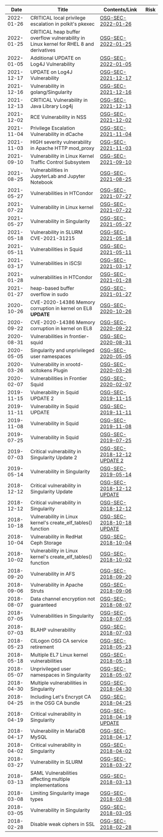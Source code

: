 
| Date        | Title                                                 | Contents/Link       |   Risk        |
|-------------|-------------------------------------------------------|---------------------|---------------|
| 2022-01-26  | CRITICAL local privilege escalation in polkit's pkexec | [OSG-SEC-2022-01-26](./vulns/OSG-SEC-2022-01-26.md) |     |
| 2022-01-25  | CRITICAL heap buffer overflow vulnerability in Linux kernel for RHEL 8 and derivatives | [OSG-SEC-2022-01-25](./vulns/OSG-SEC-2022-01-25.md) |     |
| 2022-01-05  | Additional UPDATE on Log4J Vulnerability | [OSG-SEC-2022-01-05](./vulns/OSG-SEC-2022-01-05.md) |     |
| 2021-12-17  | UPDATE on Log4J Vulnerability | [OSG-SEC-2021-12-17](./vulns/OSG-SEC-2021-12-17.md) |     |
| 2021-12-16  | Vulnerability in golang/Singularity | [OSG-SEC-2021-12-16](./vulns/OSG-SEC-2021-12-16.md) |     |
| 2021-12-13  | CRITICAL Vulnerability in Java Library Log4j | [OSG-SEC-2021-12-13](./vulns/OSG-SEC-2021-12-13.md) |     |
| 2021-12-02  | RCE Vulnerability in NSS | [OSG-SEC-2021-12-02](./vulns/OSG-SEC-2021-12-02.md) |     |
| 2021-11-04  | Privilege Escalation Vulnerability in dCache | [OSG-SEC-2021-11-04](./vulns/OSG-SEC-2021-11-04.md) |     | 
| 2021-11-03  | HIGH severity vulnerability in Apache HTTP mod_proxy | [OSG-SEC-2021-11-03](./vulns/OSG-SEC-2021-11-03.md) |     |
| 2021-09-10  | Vulnerability in Linux Kernel Traffic Control Subsystem | [OSG-SEC-2021-09-10](./vulns/OSG-SEC-2021-09-10-Vulnerability-in-Linux-Kernel-Traffic-Control-Subsystem.md) |     | 
| 2021-08-25  | Vulnerabilities in JupyterLab and Jupyter Notebook | [OSG-SEC-2021-08-25](./vulns/OSG-SEC-2021-08-25-Vulnerabilities-in-JupyterLab-and-Jupyter-Notebook.md) |     | 
| 2021-05-27  | Vulnerabilities in HTCondor | [OSG-SEC-2021-07-27](./vulns/OSG-SEC-2021-07-27-Vulnerabilities-in-HTCondor.md) |     | 
| 2021-07-22  | Vulnerability in Linux kernel | [OSG-SEC-2021-07-22](./vulns/OSG-SEC-2021-07-22-Vulnerability-in-Linux-kernel.md) |     | 
| 2021-05-27  | Vulnerability in Singularity | [OSG-SEC-2021-05-27](./vulns/OSG-SEC-2021-05-27-Vulnerability-in-Singularity.md) |     | 
| 2021-05-18  | Vulnerability in SLURM CVE-2021-31215 | [OSG-SEC-2021-05-18](./vulns/OSG-SEC-2021-05-18-Vulnerability-in-SLURM-CVE-2021-31215.md) |     | 
| 2021-05-11  | Vulnerabilities in Squid | [OSG-SEC-2021-05-11](./vulns/OSG-SEC-2021-05-11-Vulnerabilities-in-Squid.md) |     | 
| 2021-03-17  | Vulnerabilities in iSCSI | [OSG-SEC-2021-03-17](./vulns/OSG-SEC-2021-03-17-Vulnerabilities-in-iSCSI.md) |     | 
| 2021-01-28  | vulnerabilities in HTCondor | [OSG-SEC-2021-01-28](./vulns/OSG-SEC-2021-01-28-vulnerabilities-in-HTCondor.md) |     | 
| 2021-01-27  | heap-based buffer overflow in sudo | [OSG-SEC-2021-01-27](./vulns/OSG-SEC-2021-01-27-heap-based-buffer-overflow-in-sudo.md) |     |
| 2020-10-26  | CVE-2020-14386 Memory corruption in kernel on EL8 **UPDATE** | [OSG-SEC-2020-10-26](./vulns/OSG-SEC-2020-09-22-CVE-2020-14386-Memory-corruption-in-kernel-on-EL8-UPDATE.md) |     | 
| 2020-09-22  | CVE-2020-14386 Memory corruption in kernel on EL8 | [OSG-SEC-2020-09-22](./vulns/OSG-SEC-2020-09-22-CVE-2020-14386-Memory-corruption-in-kernel-on-EL8.md) |     |
| 2020-08-31  | Vulnerabilities in frontier-squid | [OSG-SEC-2020-08-31](./vulns/OSG-SEC-2020-08-31-Vulnerabilities-in-frontier-squid.md) |     |
| 2020-05-05  | Singularity and unprivileged user namespaces | [OSG-SEC-2020-05-05](./vulns/OSG-SEC-2020-05-05-Singularity-and-unprivileged-user-namespaces.md) |     |
| 2020-03-26  | Vulnerability in xrootd-scitokens Plugin| [OSG-SEC-2020-03-26](./vulns/OSG-SEC-2020-03-26-Vulnerability-in-xrootd-scitokens-plugin.md) |     |
| 2020-02-07  | Vulnerabilities in Frontier Squid| [OSG-SEC-2020-02-07](./vulns/OSG-SEC-2020-02-07-Vulnerabilities-in-frontier-squid.md) |     |
| 2019-11-15  | Vulnerability in Squid UPDATE 2| [OSG-SEC-2019-11-15](./vulns/OSG-SEC-2019-11-15-Vulnerability-in-Squid-UPDATE-2.md) |     |
| 2019-11-11  | Vulnerability in Squid UPDATE| [OSG-SEC-2019-11-11](./vulns/OSG-SEC-2019-11-11-Vulnerability-in-Squid-UPDATE.md) |     |
| 2019-11-08  | Vulnerability in Squid | [OSG-SEC-2019-11-08](./vulns/OSG-SEC-2019-11-08-Vulnerability-in-Squid.md) |     |
| 2019-07-25  | Vulnerability in Squid | [OSG-SEC-2019-07-25](./vulns/OSG-SEC-2019-07-25-Vulnerability-in-Squid.md) |     |
| 2019-07-03  | Critical vulnerability in Singularity Update 2 | [OSG-SEC-2018-12-12 UPDATE 2](./vulns/OSG-SEC-2018-12-12-Critical-vulnerability-in-Singularity-Update-2.md) |     |
| 2019-05-14  | Vulnerability in Singularity | [OSG-SEC-2019-05-14](./vulns/OSG-SEC-2019-05-14-Vulnerability-in-Singularity.md) |     |
| 2018-12-12  | Critical vulnerability in Singularity Update | [OSG-SEC-2018-12-12 UPDATE](./vulns/OSG-SEC-2018-12-12-Critical-vulnerability-in-Singularity-Update.md) |     |
| 2018-12-12  | Critical vulnerability in Singularity | [OSG-SEC-2018-12-12](./vulns/OSG-SEC-2018-12-12-Critical-vulnerability-in-Singularity.md) |     |
| 2018-10-18  | Vulnerability in Linux kernel's create_elf_tables() function | [OSG-SEC-2018-10-18 UPDATE](./vulns/OSG-SEC-2018-10-18-Vulnerability-in-Linux-kernel-Update.md) |     |
| 2018-10-04  | Vulnerability in RedHat Ceph Storage | [OSG-SEC-2018-10-04](./vulns/OSG-SEC-2018-10-04-Vulnerability-in-Red-Hat-Ceph-Storage.md) |     |
| 2018-10-02  | Vulnerability in Linux kernel's create_elf_tables() function | [OSG-SEC-2018-10-02](./vulns/OSG-SEC-2018-10-02-Vulnerability-in-Linux-kernel.md) |     |
| 2018-09-20  | Vulnerability in AFS | [OSG-SEC-2018-09-20](./vulns/OSG-SEC-2018-09-20-Vulnerabilities-in-AFS.md) |     |
| 2018-09-06  | Vulnerability in Apache Struts | [OSG-SEC-2018-09-06](./vulns/OSG-SEC-2018-09-06-Apache-Struts-Vulnerability.md) |     |
| 2018-08-07  | Data channel encryption not guaranteed | [OSG-SEC-2018-08-07](./vulns/OSG-SEC-2018-08-07-data-channel-encryption-not-guaranteed.md) |     |
| 2018-07-05  | Vulnerabilities in Singularity | [OSG-SEC-2018-07-05](./vulns/OSG-SEC-2018-07-05-Singularity-Vulnerabilities.md) |     |
| 2018-07-03  | BLAHP vulnerability | [OSG-SEC-2018-07-03](./vulns/OSG-SEC-2018-07-03-BLAHP-Vulnerability.md) |     |
| 2018-05-23  | CILogon OSG CA service retirement | [OSG-SEC-2018-05-23](./vulns/OSG-SEC-2018-05-23-OSG-CA-service-retirement.md) |     |
| 2018-05-18  | Multiple EL7 Linux kernel vulnerabilities | [OSG-SEC-2018-05-18](./vulns/OSG-SEC-2018-05-18-Multiple-EL7-Linux-kernel-vulnerabilities.md) |     |
| 2018-05-07  | Unprivileged user namespaces in Singularity| [OSG-SEC-2018-05-07](./vulns/OSG-SEC-2018-05-07-Unprivileged-User-Namespaces-vulnerability.md) |     |
| 2018-04-30  | Multiple vulnerabilities in Singularity | [OSG-SEC-2018-04-30](./vulns/OSG-SEC-2018-04-30-Multiple-Singularity-Vulnerabilities.md) |     |
| 2018-04-25  | Including Let's Encrypt CA in the OSG CA bundle | [OSG-SEC-2018-04-25](./vulns/OSG-SEC-2018-04-25-Including-Lets-Encrypt-in-OSG-CA-bundle.md) |     |
| 2018-04-19  | Critical vulnerability in Singularity | [OSG-SEC-2018-04-19 UPDATE](./vulns/OSG-SEC-2018-04-19-Critical-Vulnerability-in-Singularity-Update.md) |     |
| 2018-04-17  | Vulnerability in MariaDB MySQL | [OSG-SEC-2018-04-17](./vulns/OSG-SEC-2018-04-17-Vulnerability-in-MariaDB-MySQL.md) |     |
| 2018-04-02  | Critical vulnerability in Singularity | [OSG-SEC-2018-04-02](./vulns/OSG-SEC-2018-04-02-Critical-Vulnerability-in-Singularity.md) |     |
| 2018-03-27  | Vulnerability in SLURM |[OSG-SEC-2018-03-27](./vulns/OSG-SEC-2018-03-27-SLURM-Vulnerability.md) |     |
| 2018-03-13  | SAML Vulnerabilities affecting multiple implementations | [OSG-SEC-2018-03-13](./vulns/OSG-SEC-2018-03-13-SAML-Vulnerabilities-affecting-multiple-implementations.md) |     |
| 2018-03-08  | Limiting Singularity image types | [OSG-SEC-2018-03-08](./vulns/OSG-SEC-2018-03-08-Limiting-Singularity-image-types.md) |     | 
| 2018-03-05  | Vulnerability in Singularity| [OSG-SEC-2018-03-05](./vulns/OSG-SEC-2018-03-05-Singularity-Vulnerability.md)|     |
| 2018-02-28  | Disable weak ciphers in SSL| [OSG-SEC-2018-02-28](./vulns/OSG-SEC-2018-02-28-Weak-SSL-ciphers.md)|     |
